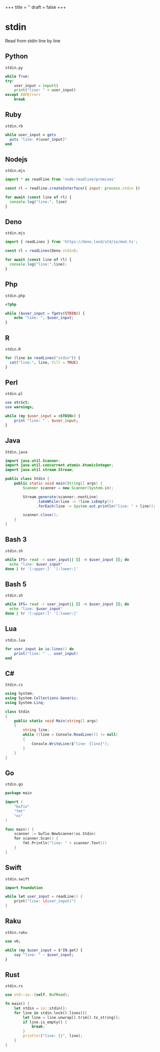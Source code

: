 +++
title = ''
draft = false
+++

# stdin

Read from stdin line by line

## Python

`stdin.py`

```python
while True:
try:
    user_input = input()
    print("line: " + user_input)
except EOFError:
    break
```

## Ruby

`stdin.rb`

```ruby
while user_input = gets
  puts "line: #{user_input}"
end
```

## Nodejs

`stdin.mjs`

```javascript
import * as readline from 'node:readline/promises'

const rl = readline.createInterface({ input: process.stdin })

for await (const line of rl) {
  console.log("line:", line)
}
```

## Deno

`stdin.mjs`

```javascript
import { readLines } from 'https://deno.land/std/io/mod.ts';

const rl = readLines(Deno.stdin);

for await (const line of rl) {
  console.log("line:",line);
}
```

## Php

`stdin.php`

```php
<?php

while ($user_input = fgets(STDIN)) {
    echo "line: ", $user_input;
}
```

## R

`stdin.R`

```r
for (line in readLines("stdin")) {
  cat("line:", line, fill = TRUE)
}
```

## Perl

`stdin.pl`

```perl
use strict;
use warnings;

while (my $user_input = <STDIN>) {
    print "line: " . $user_input;
}
```

## Java

`Stdin.java`

```java
import java.util.Scanner;
import java.util.concurrent.atomic.AtomicInteger;
import java.util.stream.Stream;

public class Stdin {
    public static void main(String[] args) {
        Scanner scanner = new Scanner(System.in);

        Stream.generate(scanner::nextLine)
              .takeWhile(line -> !line.isEmpty())
              .forEach(line -> System.out.println("line: " + line));

        scanner.close();
    }
}
```

## Bash 3

`stdin.sh`

```bash
while IFS= read -r user_input|| [[ -n $user_input ]]; do
  echo "line: $user_input"
done | tr '[:upper:]' '[:lower:]'
```

## Bash 5

`stdin.sh`

```bash
while IFS= read -r user_input|| [[ -n $user_input ]]; do
  echo "line: $user_input"
done | tr '[:upper:]' '[:lower:]'
```

## Lua

`stdin.lua`

```lua
for user_input in io.lines() do
    print("line: " .. user_input)
end
```

## C#

`Stdin.cs`

```csharp
using System;
using System.Collections.Generic;
using System.Linq;

class Stdin
{
    public static void Main(string[] args)
    {
        string line;
        while ((line = Console.ReadLine()) != null)
        {
            Console.WriteLine($"line: {line}");
        }
    }
}
```

## Go

`stdin.go`

```go
package main

import (
	"bufio"
	"fmt"
	"os"
)

func main() {
	scanner := bufio.NewScanner(os.Stdin)
	for scanner.Scan() {
		fmt.Println("line: " + scanner.Text())
	}
}
```

## Swift

`stdin.swift`

```swift
import Foundation

while let user_input = readLine() {
    print("line: \(user_input)")
}
```

## Raku

`stdin.raku`

```raku
use v6;

while (my $user_input = $*IN.get) {
    say "line: " ~ $user_input;
}
```

## Rust

`stdin.rs`

```rust
use std::io::{self, BufRead};

fn main() {
    let stdin = io::stdin();
    for line in stdin.lock().lines(){
        let line = line.unwrap().trim().to_string();
        if line.is_empty() {
            break;
        }
        println!("line: {}", line);
    }
}
```

